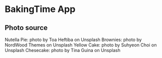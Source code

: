 # BakingTime App

## Photo source
Nutella Pie: photo by Toa Heftiba on Unsplash
Brownies: photo by NordWood Themes on Unsplash
Yellow Cake: photo by Suhyeon Choi on Unsplash
Chesecake: photo by Tina Guina on Unsplash